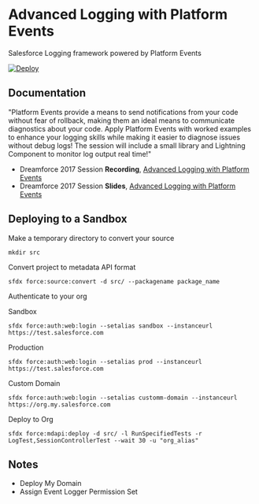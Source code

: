 # Advanced Logging with Platform Events
Salesforce Logging framework powered by Platform Events

[![Deploy](https://deploy-to-sfdx.com/dist/assets/images/DeployToSFDX.svg)](https://deploy-to-sfdx.com/)

Documentation
-------------

"Platform Events provide a means to send notifications from your code without fear of rollback, making them an ideal means to communicate diagnostics about your code. Apply Platform Events with worked examples to enhance your logging skills while making it easier to diagnose issues without debug logs! The session will include a small library and Lightning Component to monitor log output real time!"

- Dreamforce 2017 Session **Recording**, [Advanced Logging with Platform Events](https://www.youtube.com/watch?v=yYeurYnasVc)
- Dreamforce 2017 Session **Slides**, [Advanced Logging with Platform Events](https://www.slideshare.net/secret/IZg60GFyxpnfXA)

Deploying to a Sandbox
-----
Make a temporary directory to convert your source
```
mkdir src
```
Convert project to metadata API format
```
sfdx force:source:convert -d src/ --packagename package_name
```

Authenticate to your org

Sandbox
```
sfdx force:auth:web:login --setalias sandbox --instanceurl https://test.salesforce.com
```
Production
```
sfdx force:auth:web:login --setalias prod --instanceurl https://test.salesforce.com
```
Custom Domain
```
sfdx force:auth:web:login --setalias customm-domain --instanceurl https://org.my.salesforce.com
```

Deploy to Org
```
sfdx force:mdapi:deploy -d src/ -l RunSpecifiedTests -r LogTest,SessionControllerTest --wait 30 -u "org_alias"
```

Notes
-----

- Deploy My Domain
- Assign Event Logger Permission Set
